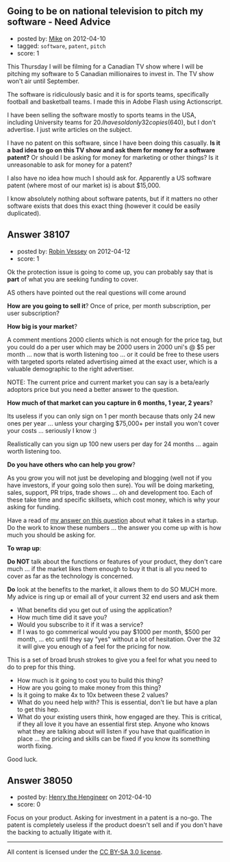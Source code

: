 ## Going to be on national television to pitch my software - Need Advice

- posted by: [Mike](https://stackexchange.com/users/-1/17417-mike) on 2012-04-10
- tagged: `software`, `patent`, `pitch`
- score: 1

This Thursday I will be filming for a Canadian TV show where I will be pitching my software to 5 Canadian millionaires to invest in. The TV show won't air until September.

The software is ridiculously basic and it is for sports teams, specifically football and basketball teams. I made this in Adobe Flash using Actionscript.

I have been selling the software mostly to sports teams in the USA, including University teams for $20. I have sold only 32 copies ($640), but I don't advertise. I just write articles on the subject.

I have no patent on this software, since I have been doing this casually. **Is it a bad idea to go on this TV show and ask them for money for a software patent?** Or should I be asking for money for marketing or other things? Is it unreasonable to ask for money for a patent?

I also have no idea how much I should ask for. Apparently a US software patent (where most of our market is) is about $15,000.

I know absolutely nothing about software patents, but if it matters no other software exists that does this exact thing (however it could be easily duplicated).




## Answer 38107

- posted by: [Robin Vessey](https://stackexchange.com/users/-1/984-robin-vessey) on 2012-04-12
- score: 1

<p>Ok the protection issue is going to come up, you can probably say that is <strong>part</strong> of what you are seeking funding to cover.</p>

<p>AS others have pointed out the real questions will come around </p>

<p><strong>How are you going to sell it</strong>? Once of price, per month subscription, per user subscription? </p>

<p><strong>How big is your market</strong>? </p>

<p>A comment mentions 2000 clients which is not enough for the price tag, but you could do a per user which may be 2000 users in 2000 uni's @ $5 per month ... now that is worth listening too ... or it could be free to these users with targeted sports related advertising aimed at the exact user, which is a valuable demographic to the right advertiser.</p>

<p>NOTE: The current price and current market you can say is a beta/early adoptors price but you need a better answer to the question.</p>

<p><strong>How much of that market can you capture in 6 months, 1 year, 2 years</strong>?</p>

<p>Its useless if you can only sign on 1 per month because thats only 24 new ones per year ... unless your charging $75,000+ per install you won't cover your costs ... seriously I know :)</p>

<p>Realistically can you sign up 100 new users per day for 24 months ... again worth listening too.</p>

<p><strong>Do you have others who can help you grow</strong>?</p>

<p>As you grow you will not just be developing and blogging (well not if you have investors, if your going solo then sure). You will be doing marketing, sales, support, PR trips, trade shows ... oh and development too. Each of these take time and specific skillsets, which cost money, which is why your asking for funding. </p>

<p>Have a read of <a href="http://answers.onstartups.com/questions/22961/why-do-startups-need-so-much-money">my answer on this question</a> about what it takes in a startup. Do the work to know these numbers ... the answer you come up with is how much you should be asking for.</p>

<p><strong>To wrap up</strong>:</p>

<p><strong>Do NOT</strong> talk about the functions or features of your product, they don't care much ... if the market likes them enough to buy it that is all you need to cover as far as the technology is concerned. </p>

<p><strong>Do</strong> look at the benefits to the market, it allows them to do SO MUCH more. My advice is ring up or email all of your current 32 end users and ask them </p>

<ul>
<li>What benefits did you get out of using the application?</li>
<li>How much time did it save you?</li>
<li>Would you subscribe to it if it was a service?</li>
<li>If I was to go commerical would you pay $1000 per month, $500 per month, ... etc until they say "yes" without a lot of hesitation. Over the 32 it will give you enough of a feel for the pricing for now.</li>
</ul>

<p>This is a set of broad brush strokes to give you a feel for what you need to do to prep for this thing. </p>

<ul>
<li>How much is it going to cost you to build this thing?</li>
<li>How are you going to make money from this thing?</li>
<li>Is it going to make 4x to 10x between these 2 values?</li>
<li>What do you need help with? This is essential, don't lie but have a plan to get this hep.</li>
<li>What do your existing users think, how engaged are they. This is critical, if they all love it you have an essential first step. Anyone who knows what they are talking about will listen if you have that qualification in place ... the pricing and skills can be fixed if you know its something worth fixing. </li>
</ul>

<p>Good luck.</p>



## Answer 38050

- posted by: [Henry the Hengineer](https://stackexchange.com/users/-1/1692-henry-the-hengineer) on 2012-04-10
- score: 0

Focus on your product. Asking for investment in a patent is a no-go. The patent is completely useless if the product doesn't sell and if you don't have the backing to actually litigate with it.



---

All content is licensed under the [CC BY-SA 3.0 license](https://creativecommons.org/licenses/by-sa/3.0/).
